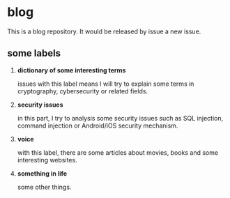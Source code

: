 # blog
This is a blog repository. It would be released by issue a new issue.

## some labels
1. **dictionary of some interesting terms**

   issues with this label means I will try to explain some terms in cryptography, cybersecurity or related fields.
2. **security issues**

   in this part, I try to analysis some security issues such as SQL injection, command injection or Android/iOS security mechanism.
3. **voice**

   with this label, there are some articles about movies, books and some interesting websites. 
4. **something in life**

   some other things.
